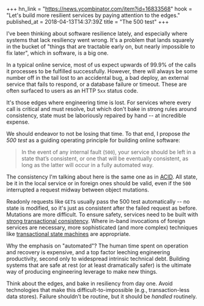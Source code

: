 +++
hn_link = "https://news.ycombinator.com/item?id=16833568"
hook = "Let's build more resilient services by paying attention to the edges."
published_at = 2018-04-13T14:37:39Z
title = "The 500 test"
+++

I’ve been thinking about software resilience lately, and
especially where systems that lack resiliency went wrong.
It's a problem that lands squarely in the bucket of "things
that are tractable early on, but nearly impossible to fix
later", which in software, is a big one.

In a typical online service, most of us expect
upwards of 99.9% of the calls it processes to be fulfilled
successfully. However, there will always be some number off
in the tail lost to an accidental bug, a bad deploy, an
external service that fails to respond, or a database
failure or timeout. These are often surfaced to users as an
HTTP `5xx` status code.

It's those edges where engineering time is lost. For
services where every call is critical and must resolve, but
which don't bake in strong rules around consistency, state
must be laboriously repaired by hand -- at incredible
expense.

We should endeavor to not be losing that time. To that end,
I propose *the 500 test* as a guiding operating principle
for building online software:

> In the event of any internal fault (`500`), your service
> should be left in a state that’s consistent, or one that
> will be eventually consistent, as long as the latter will
> occur in a fully automated way.

The consistency I'm talking about here is the same one as
in [ACID][acid]. All state, be it in the local service or
in foreign ones should be valid, even if the `500`
interrupted a request midway between object mutations.

Readonly requests like `GET`s usually pass the 500 test
automatically -- no state is modified, so it's just as
consistent after the failed request as before. Mutations
are more difficult. To ensure safety, services need to be
built with [strong transactional
consistency](/http-transactions). Where in-band invocations
of foreign services are necessary, more sophisticated (and
more complex) techniques like [transactional state
machines](/idempotency-keys) are appropriate.

Why the emphasis on "automated"? The human time spent on
operation and recovery is expensive, and a top factor
leeching engineering productivity, second only to
widespread intrinsic technical debt. Building systems that
are safe at rest (or at least dramatically safer) is the
ultimate way of producing engineering leverage to make new
things.

Think about the edges, and bake in resiliency from day one.
Avoid technologies that make this difficult-to-impossible
(e.g., transaction-less data stores). Failure shouldn’t be
routine, but it should be *handled* routinely.

[acid]: https://en.wikipedia.org/wiki/ACID
